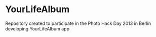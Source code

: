 YourLifeAlbum
================

Repository created to participate in the Photo Hack Day 2013 in Berlin developing YourLifeAlbum app
